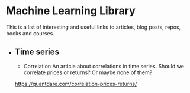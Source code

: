 # Machine Learning Library
This is a list of interesting and useful links to articles, blog posts, repos, books and courses.

* ## Time series
  * Correlation
  An article about correlations in time series. Should we correlate prices or returns? Or maybe none of them?

  https://quantdare.com/correlation-prices-returns/
